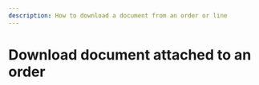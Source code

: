 ```yaml
---
description: How to download a document from an order or line
---
```


# Download document attached to an order

